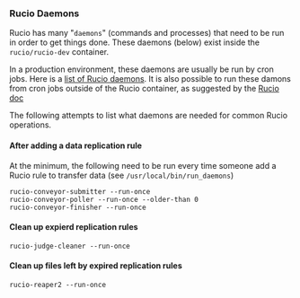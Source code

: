 ### Rucio Daemons

Rucio has many "`daemons`" (commands and processes) that need to be run in order to get things done. These daemons 
(below) exist inside the `rucio/rucio-dev` container.

In a production environment, these daemons are usually be run by cron jobs. Here is a
[list of Rucio daemons](https://rucio.readthedocs.io/en/old-doc/man/daemons.html). It is also possible to run
these damons from cron jobs outside of the Rucio container, as suggested by the 
[Rucio doc](https://rucio.readthedocs.io/en/old-doc/installing_server.html)

The following attempts to list what daemons are needed for common Rucio operations.

#### After adding a data replication rule

At the minimum, the following need to be run every time someone add a Rucio rule to transfer data 
(see `/usr/local/bin/run_daemons`) 
```
rucio-conveyor-submitter --run-once
rucio-conveyor-poller --run-once --older-than 0
rucio-conveyor-finisher --run-once
```

#### Clean up expierd replication rules
```
rucio-judge-cleaner --run-once
```

#### Clean up files left by expired replication rules
```
rucio-reaper2 --run-once
```



